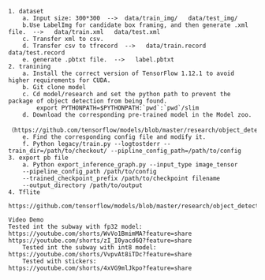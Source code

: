 
	1. dataset
		a. Input size: 300*300  -->  data/train_img/   data/test_img/
		b.Use LabelImg for candidate box framing, and then generate .xml file.  -->   data/train.xml   data/test.xml
		c. Transfer xml to csv.
		d. Transfer csv to tfrecord  -->   data/train.record   data/test.record
		e. generate .pbtxt file.  -->   label.pbtxt
	2. tranining
		a. Install the correct version of TensorFlow 1.12.1 to avoid higher requirements for CUDA.
		b. Git clone model
		c. Cd model/research and set the python path to prevent the package of object detection from being found.
		    export PYTHONPATH=$PYTHONPATH:`pwd`:`pwd`/slim
		d. Download the corresponding pre-trained model in the Model zoo.
		（https://github.com/tensorflow/models/blob/master/research/object_detection/g3doc/detection_model_zoo.md）
		e. Find the corresponding config file and modify it. 
		f. Python legacy/train.py --logtostderr --train_dir=/path/to/checkout/ --pipline_config_path=/path/to/config
	3. export pb file
		a. Python export_inference_graph.py --input_type image_tensor 
		--pipeline_config_path /path/to/config
		--trained_checkpoint_prefix /path/to/checkpoint filename
		--output_directory /path/to/output
	4. Tflite
	    https://github.com/tensorflow/models/blob/master/research/object_detection/g3doc/running_on_mobile_tensorflowlite.md
	
	Video Demo
	Tested int the subway with fp32 model:
	https://youtube.com/shorts/WvVo1BmimMA?feature=share
	https://youtube.com/shorts/zI_I0yacd6Q?feature=share
        Tested int the subway with int8 model:
	https://youtube.com/shorts/VvpvAt8iTDc?feature=share
        Tested with stickers:
	https://youtube.com/shorts/4xVG9mlJkpo?feature=share
